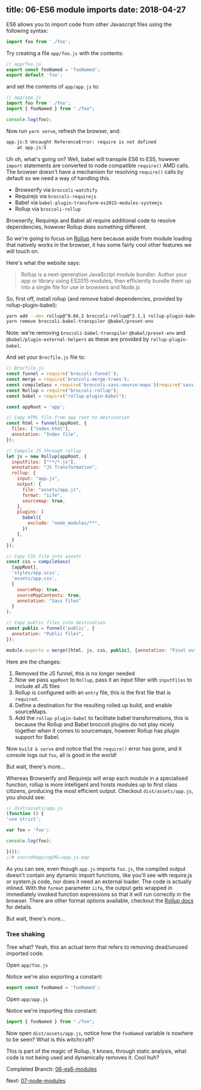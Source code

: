 title: 06-ES6 module imports
date: 2018-04-27
---

ES6 allows you to import code from other Javascript files using the following syntax:

```js
import foo from './foo'; 
```

Try creating a file `app/foo.js` with the contents:

```js
// app/foo.js
export const fooNamed = 'fooNamed';
export default 'foo';
```

and set the contents of `app/app.js` to:

```js
// app/app.js
import foo from './foo';
import { fooNamed } from "./foo";

console.log(foo);
```

Now run `yarn serve`, refresh the browser, and:

```sh
app.js:5 Uncaught ReferenceError: require is not defined
    at app.js:5
```

Uh oh, what's going on? Well, babel will transpile ES6 to ES5, however `import` statements are converted to
node compatible `require()` AMD calls. The browser doesn't have a mechanism for resolving `require()` calls by default
so we need a way of handling this.

* Browserify via `broccoli-watchify`
* Requirejs via `broccoli-requirejs`
* Babel via `babel-plugin-transform-es2015-modules-systemjs`
* Rollup via `broccoli-rollup`

Browserify, Requirejs and Babel all require additional code to resolve dependencies, however Rollup does something
different.

So we're going to focus on [Rollup](http://rollupjs.org/) here because aside from module loading that natively works in
the browser, it has some fairly cool other features we will touch on. 

Here's what the website says:

> Rollup is a next-generation JavaScript module bundler. Author your app or library using ES2015 modules, then 
efficiently bundle them up into a single file for use in browsers and Node.js

So, first off, install rollup (and remove babel dependencies, provided by rollup-plugin-babel):

```sh
yarn add --dev rollup@^0.66.2 broccoli-rollup@^2.1.1 rollup-plugin-babel@^4.0.3
yarn remove broccoli-babel-transpiler @babel/preset-env
```

Note: we're removing `broccoli-babel-transpiler` `@babel/preset-env` and `@babel/plugin-external-helpers` as these are
provided by `rollup-plugin-babel`.

And set your `Brocfile.js` file to:

```js
// Brocfile.js
const funnel = require('broccoli-funnel');
const merge = require('broccoli-merge-trees');
const compileSass = require('broccoli-sass-source-maps')(require('sass'));
const Rollup = require("broccoli-rollup");
const babel = require("rollup-plugin-babel");

const appRoot = 'app';

// Copy HTML file from app root to destination
const html = funnel(appRoot, {
  files: ["index.html"],
  annotation: "Index file",
});

// Compile JS through rollup
let js = new Rollup(appRoot, {
  inputFiles: ["**/*.js"],
  annotation: "JS Transformation",
  rollup: {
    input: "app.js",
    output: {
      file: "assets/app.js",
      format: "iife",
      sourcemap: true,
    },
    plugins: [
      babel({
        exclude: "node_modules/**",
      })
    ],
  }
});

// Copy CSS file into assets
const css = compileSass(
  [appRoot],
  'styles/app.scss',
  'assets/app.css',
  {
    sourceMap: true,
    sourceMapContents: true,
    annotation: "Sass files"
  }
);

// Copy public files into destination
const public = funnel('public', {
  annotation: "Public files",
});

module.exports = merge([html, js, css, public], {annotation: "Final output"});
```

Here are the changes:

1. Removed the JS funnel, this is no longer needed
2. Now we pass `appRoot` to `Rollup`, pass it an input filter with `inputFiles` to include all JS files
3. Rollup is configured with an `entry` file, this is the first file that is `required`.
4. Define a destination for the resulting rolled up build, and enable sourceMaps.
5. Add the `rollup-plugin-babel` to facilitate babel transformations, this is because the Rollup and Babel broccoli
plugins do not play nicely together when it comes to sourcemaps, however Rollup has plugin support for Babel.

Now `build & serve` and notice that the `require()` error has gone, and it console logs out `foo`, all is
good in the world!

But wait, there's more...

Whereas Browserify and Requirejs will wrap each module in a specialised function, rollup is more intelligent
and hoists modules up to first class citizens, producing the most efficient output.
Checkout `dist/assets/app.js`, you should see:

```js
// dist/assets/app.js
(function () {
'use strict';

var foo = 'foo';

console.log(foo);

}());
//# sourceMappingURL=app.js.map
```

As you can see, even though `app.js` imports `foo.js`, the compiled output doesn't contain any dynamic import functions,
like you'll see with require.js or system.js code, nor does it need an external loader.
The code is actually inlined. With the `format` parameter `iife`, the output gets wrapped in immediately invoked
function expressions so that it will run correctly in the browser. There are other format options available, checkout the
[Rollup docs](https://rollupjs.org/guide/en#big-list-of-options) for details.

But wait, there's more...

### Tree shaking

Tree what? Yeah, this an actual term that refers to removing dead/unused imported code.

Open `app/foo.js`

Notice we're also exporting a constant:

```js
export const fooNamed = 'fooNamed';
```

Open `app/app.js`

Notice we're importing this constant:

```js
import { fooNamed } from "./foo";
```

Now open `dist/assets/app.js`, notice how the `fooNamed` variable is nowhere to be seen? What is this witchcraft?

This is part of the magic of Rollup, it knows, through static analysis, what code is not being used and dynamically
removes it. Cool huh?

Completed Branch: [06-es6-modules](https://github.com/oligriffiths/broccolijs-tutorial/tree/06-es6-modules)

Next: [07-node-modules](07-node-modules.html)
